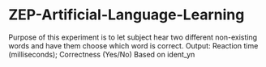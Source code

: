 # ZEP-Artificial-Language-Learning
Purpose of this experiment is to let subject hear two different  non-existing words and have them choose which word is correct. Output: Reaction time (milliseconds); Correctness (Yes/No)  Based on ident_yn
